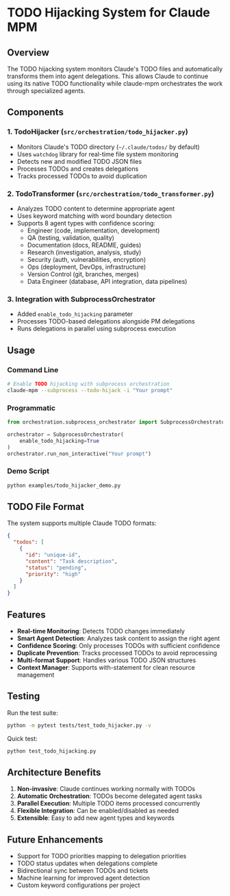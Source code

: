 # TODO Hijacking System for Claude MPM

## Overview

The TODO hijacking system monitors Claude's TODO files and automatically transforms them into agent delegations. This allows Claude to continue using its native TODO functionality while claude-mpm orchestrates the work through specialized agents.

## Components

### 1. TodoHijacker (`src/orchestration/todo_hijacker.py`)
- Monitors Claude's TODO directory (`~/.claude/todos/` by default)
- Uses `watchdog` library for real-time file system monitoring
- Detects new and modified TODO JSON files
- Processes TODOs and creates delegations
- Tracks processed TODOs to avoid duplication

### 2. TodoTransformer (`src/orchestration/todo_transformer.py`)
- Analyzes TODO content to determine appropriate agent
- Uses keyword matching with word boundary detection
- Supports 8 agent types with confidence scoring:
  - Engineer (code, implementation, development)
  - QA (testing, validation, quality)
  - Documentation (docs, README, guides)
  - Research (investigation, analysis, study)
  - Security (auth, vulnerabilities, encryption)
  - Ops (deployment, DevOps, infrastructure)
  - Version Control (git, branches, merges)
  - Data Engineer (database, API integration, data pipelines)

### 3. Integration with SubprocessOrchestrator
- Added `enable_todo_hijacking` parameter
- Processes TODO-based delegations alongside PM delegations
- Runs delegations in parallel using subprocess execution

## Usage

### Command Line
```bash
# Enable TODO hijacking with subprocess orchestration
claude-mpm --subprocess --todo-hijack -i "Your prompt"
```

### Programmatic
```python
from orchestration.subprocess_orchestrator import SubprocessOrchestrator

orchestrator = SubprocessOrchestrator(
    enable_todo_hijacking=True
)
orchestrator.run_non_interactive("Your prompt")
```

### Demo Script
```bash
python examples/todo_hijacker_demo.py
```

## TODO File Format

The system supports multiple Claude TODO formats:

```json
{
  "todos": [
    {
      "id": "unique-id",
      "content": "Task description",
      "status": "pending",
      "priority": "high"
    }
  ]
}
```

## Features

- **Real-time Monitoring**: Detects TODO changes immediately
- **Smart Agent Detection**: Analyzes task content to assign the right agent
- **Confidence Scoring**: Only processes TODOs with sufficient confidence
- **Duplicate Prevention**: Tracks processed TODOs to avoid reprocessing
- **Multi-format Support**: Handles various TODO JSON structures
- **Context Manager**: Supports with-statement for clean resource management

## Testing

Run the test suite:
```bash
python -m pytest tests/test_todo_hijacker.py -v
```

Quick test:
```bash
python test_todo_hijacking.py
```

## Architecture Benefits

1. **Non-invasive**: Claude continues working normally with TODOs
2. **Automatic Orchestration**: TODOs become delegated agent tasks
3. **Parallel Execution**: Multiple TODO items processed concurrently
4. **Flexible Integration**: Can be enabled/disabled as needed
5. **Extensible**: Easy to add new agent types and keywords

## Future Enhancements

- Support for TODO priorities mapping to delegation priorities
- TODO status updates when delegations complete
- Bidirectional sync between TODOs and tickets
- Machine learning for improved agent detection
- Custom keyword configurations per project